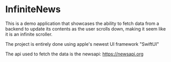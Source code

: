 # InfiniteNews
This is a demo application that showcases the ability to fetch data from a backend to update its contents as the user scrolls down, making it seem like it is an infinite scroller.

The project is entirely done using apple's newest UI framework "SwiftUI"

The api used to fetch the data is the newsapi: https://newsapi.org

